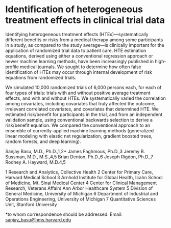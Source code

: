 # Identification of heterogeneous treatment effects in clinical trial data

Identifying heterogeneous treatment effects (HTEs)—systematically different benefits or risks from a medical therapy among some participants in a study, as compared to the study average—is clinically important for the application of randomized trial data to patient care. HTE estimation equations, derived using either a conventional regression approach or newer machine learning methods, have been increasingly published in high-profile medical journals. We sought to determine how often false identification of HTEs may occur through internal development of risk equations from randomized trials.

We simulated 10,000 randomized trials of 6,000 persons each, for each of four types of trials: trials with and without positive average treatment effects, and with and without HTEs. We systematically varied the correlation among covariates, including covariates that truly affected the outcome, irrelevant correlated covariates, and covariates that determined HTE. We estimated risk/benefit for participants in the trial, and from an independent validation sample, using conventional backwards selection to derive a risk/benefit equation.  We compared the conventional approach to an ensemble of currently-applied machine learning methods (generalized linear modeling with elastic net regularization, gradient boosted trees, random forests, and deep learning).

Sanjay Basu, M.D., Ph.D.,1,2* James Faghmous, Ph.D.,3 Jeremy B. Sussman, M.D., M.S.,4,5 Brian Denton, Ph.D.,6 Joseph Rigdon, Ph.D.,7 Rodney A. Hayward, M.D.4,5

1 Research and Analytics, Collective Health
2 Center for Primary Care, Harvard Medical School
3 Arnhold Institute for Global Health, Icahn School of Medicine, Mt. Sinai Medical Center 
4 Center for Clinical Management Research, Veterans Affairs Ann Arbor Healthcare System
5 Division of General Medicine, University of Michigan
6 Department of Industrial and Operations Engineering, University of Michigan
7 Quantitative Sciences Unit, Stanford University

*to whom correspondence should be addressed:
Email: sanjay_basu@hms.harvard.edu
